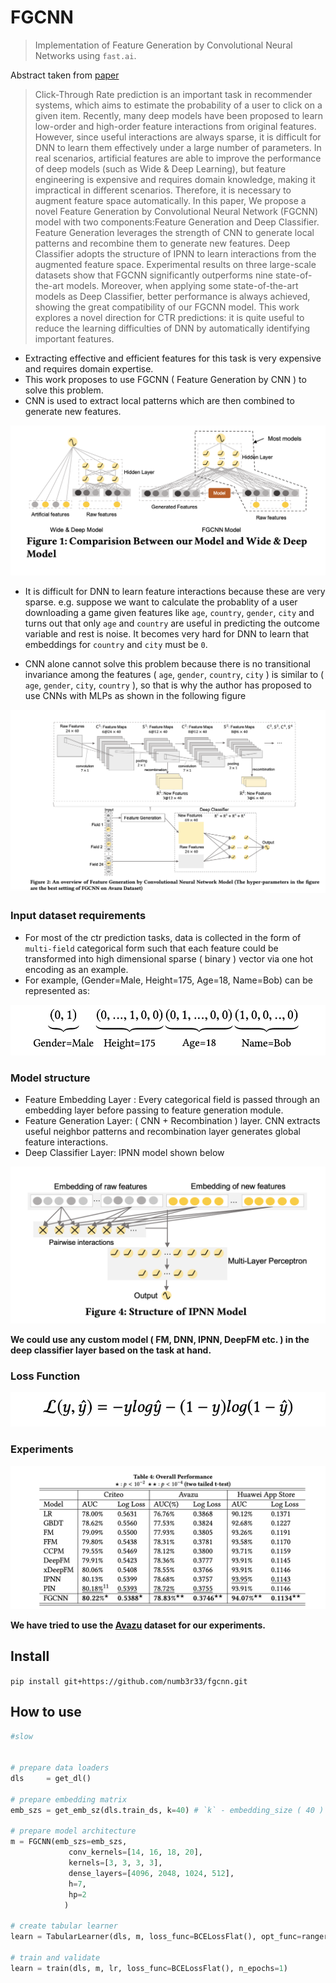 # FGCNN 
> Implementation of Feature Generation by Convolutional Neural Networks using `fast.ai`.


Abstract taken from [paper](https://arxiv.org/abs/1904.04447)
> Click-Through Rate prediction is an important task in recommender systems, which aims to estimate the probability of a user to click on a given item. Recently, many deep models have been proposed to learn low-order and high-order feature interactions from original features. However, since useful interactions are always sparse, it is difficult for DNN to learn them effectively under a large number of parameters. In real scenarios, artificial features are able to improve the performance of deep models (such as Wide & Deep Learning), but feature engineering is expensive and requires domain knowledge, making it impractical in different scenarios. Therefore, it is necessary to augment feature space automatically. In this paper, We propose a novel Feature Generation by Convolutional Neural Network (FGCNN) model with two components:Feature Generation and Deep Classifier. Feature Generation leverages the strength of CNN to generate local patterns and recombine them to generate new features. Deep Classifier adopts the structure of IPNN to learn interactions from the augmented feature space. Experimental results on three large-scale datasets show that FGCNN significantly outperforms nine state-of-the-art models. Moreover, when applying some state-of-the-art models as Deep Classifier, better performance is always achieved, showing the great compatibility of our FGCNN model. This work explores a novel direction for CTR predictions: it is quite useful to reduce the learning difficulties of DNN by automatically identifying important features.

- Extracting effective and efficient features for this task is very expensive and requires domain expertise.
- This work proposes to use FGCNN ( Feature Generation by CNN ) to solve this problem.
- CNN is used to extract local patterns which are then combined to generate new features.

![Wide vs FGCNN](images/comparison.png)

- It is difficult for DNN to learn feature interactions because these are very sparse. e.g. suppose we want to calculate the probablity of a user downloading a game given features like `age`, `country`, `gender`, `city` and turns out that only `age` and `country` are useful in predicting the outcome variable and rest is noise. It becomes very hard for DNN to learn that embeddings for `country` and `city` must be `0`.

- CNN alone cannot solve this problem because there is no transitional invariance among the features ( `age`, `gender`, `country`, `city` ) is similar to ( `age`, `gender`, `city`, `country` ), so that is why the author has proposed to use CNNs with MLPs as shown in the following figure

![Model Architecture](images/model_arch.png)

### Input dataset requirements

- For most of the ctr prediction tasks, data is collected in the form of `multi-field` categorical form such that each feature could be transformed into high dimensional sparse ( binary ) vector via one hot encoding as an example.
- For example, (Gender=Male, Height=175, Age=18, Name=Bob) can be represented as:

![multi_field](images/multi_field.png)

### Model structure

- Feature Embedding Layer : Every categorical field is passed through an embedding layer before passing to feature generation module.
- Feature Generation Layer: ( CNN + Recombination ) layer. CNN extracts useful neighbor patterns and recombination layer generates global feature interactions.
- Deep Classifier Layer: IPNN model shown below

![](images/ipnn_model.png)

**We could use any custom model ( FM, DNN, IPNN, DeepFM etc. ) in the deep classifier layer based on the task at hand.**

### Loss Function

![loss_func](images/loss_func.png)

### Experiments

![experiments](images/experiments.png)

**We have tried to use the [Avazu]() dataset for our experiments.**

## Install

`pip install git+https://github.com/numb3r33/fgcnn.git`

## How to use

```python
#slow


# prepare data loaders
dls     = get_dl()

# prepare embedding matrix
emb_szs = get_emb_sz(dls.train_ds, k=40) # `k` - embedding_size ( 40 ) mentioned in the paper for this dataset.

# prepare model architecture
m = FGCNN(emb_szs=emb_szs, 
             conv_kernels=[14, 16, 18, 20], 
             kernels=[3, 3, 3, 3],
             dense_layers=[4096, 2048, 1024, 512],
             h=7,
             hp=2
            )

# create tabular learner
learn = TabularLearner(dls, m, loss_func=BCELossFlat(), opt_func=ranger)

# train and validate
learn = train(dls, m, lr, loss_func=BCELossFlat(), n_epochs=1)
```
